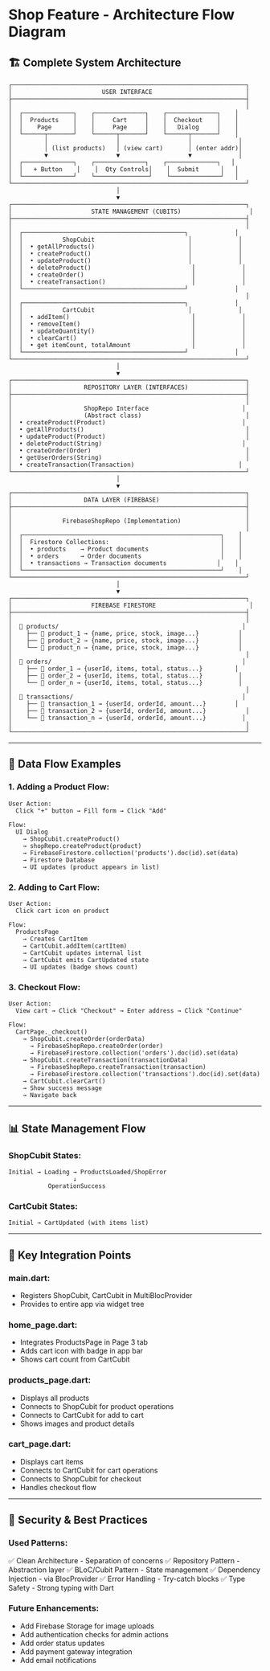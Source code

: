 # Shop Feature - Architecture Flow Diagram

## 🏗️ Complete System Architecture

```
┌─────────────────────────────────────────────────────────────────┐
│                         USER INTERFACE                          │
├─────────────────────────────────────────────────────────────────┤
│                                                                 │
│  ┌──────────────┐    ┌──────────────┐    ┌──────────────┐    │
│  │  Products    │    │     Cart     │    │  Checkout    │    │
│  │    Page      │    │     Page     │    │   Dialog     │    │
│  └──────┬───────┘    └──────┬───────┘    └──────┬───────┘    │
│         │                   │                   │             │
│         │ (list products)   │ (view cart)       │ (enter addr)│
│         ▼                   ▼                   ▼             │
│  ┌──────────────┐    ┌──────────────┐    ┌──────────────┐   │
│  │   + Button    │    │  Qty Controls│    │  Submit      │   │
│  └──────────────┘    └───────────────┘    └──────────────┘   │
└─────────────────────────────────────────────────────────────────┘
                              │
                              ▼
┌─────────────────────────────────────────────────────────────────┐
│                      STATE MANAGEMENT (CUBITS)                   │
├─────────────────────────────────────────────────────────────────┤
│                                                                 │
│  ┌─────────────────────────────────────────────┐             │
│  │           ShopCubit                          │             │
│  │  • getAllProducts()                          │             │
│  │  • createProduct()                           │             │
│  │  • updateProduct()                           │             │
│  │  • deleteProduct()                            │             │
│  │  • createOrder()                              │             │
│  │  • createTransaction()                        │             │
│  └─────────────────────────────────────────────┘             │
│                                                                 │
│  ┌─────────────────────────────────────────────┐             │
│  │           CartCubit                          │             │
│  │  • addItem()                                  │             │
│  │  • removeItem()                               │             │
│  │  • updateQuantity()                           │             │
│  │  • clearCart()                                │             │
│  │  • get itemCount, totalAmount                 │             │
│  └─────────────────────────────────────────────┘             │
└─────────────────────────────────────────────────────────────────┘
                              │
                              ▼
┌─────────────────────────────────────────────────────────────────┐
│                    REPOSITORY LAYER (INTERFACES)                │
├─────────────────────────────────────────────────────────────────┤
│                                                                 │
│                    ShopRepo Interface                          │
│                    (Abstract class)                             │
│  • createProduct(Product)                                      │
│  • getAllProducts()                                             │
│  • updateProduct(Product)                                       │
│  • deleteProduct(String)                                       │
│  • createOrder(Order)                                           │
│  • getUserOrders(String)                                        │
│  • createTransaction(Transaction)                             │
└─────────────────────────────────────────────────────────────────┘
                              │
                              ▼
┌─────────────────────────────────────────────────────────────────┐
│                    DATA LAYER (FIREBASE)                        │
├─────────────────────────────────────────────────────────────────┤
│                                                                 │
│              FirebaseShopRepo (Implementation)                  │
│                                                                 │
│  ┌───────────────────────────────────────────────────────┐    │
│  │  Firestore Collections:                               │    │
│  │  • products    → Product documents                    │    │
│  │  • orders      → Order documents                      │    │
│  │  • transactions → Transaction documents              │    │
│  └───────────────────────────────────────────────────────┘    │
└─────────────────────────────────────────────────────────────────┘
                              │
                              ▼
┌─────────────────────────────────────────────────────────────────┐
│                      FIREBASE FIRESTORE                          │
├─────────────────────────────────────────────────────────────────┤
│                                                                 │
│  📁 products/                                                   │
│    ├── 📄 product_1 → {name, price, stock, image...}           │
│    ├── 📄 product_2 → {name, price, stock, image...}           │
│    └── 📄 product_n → {name, price, stock, image...}           │
│                                                                 │
│  📁 orders/                                                     │
│    ├── 📄 order_1 → {userId, items, total, status...}         │
│    ├── 📄 order_2 → {userId, items, total, status...}          │
│    └── 📄 order_n → {userId, items, total, status...}          │
│                                                                 │
│  📁 transactions/                                               │
│    ├── 📄 transaction_1 → {userId, orderId, amount...}        │
│    ├── 📄 transaction_2 → {userId, orderId, amount...}           │
│    └── 📄 transaction_n → {userId, orderId, amount...}          │
│                                                                 │
└─────────────────────────────────────────────────────────────────┘
```

---

## 🔄 Data Flow Examples

### **1. Adding a Product Flow:**
```
User Action:
  Click "+" button → Fill form → Click "Add"

Flow:
  UI Dialog
    → ShopCubit.createProduct()
    → shopRepo.createProduct(product)
    → FirebaseFirestore.collection('products').doc(id).set(data)
    → Firestore Database
    → UI updates (product appears in list)
```

### **2. Adding to Cart Flow:**
```
User Action:
  Click cart icon on product

Flow:
  ProductsPage
    → Creates CartItem
    → CartCubit.addItem(cartItem)
    → CartCubit updates internal list
    → CartCubit emits CartUpdated state
    → UI updates (badge shows count)
```

### **3. Checkout Flow:**
```
User Action:
  View cart → Click "Checkout" → Enter address → Click "Continue"

Flow:
  CartPage._checkout()
    → ShopCubit.createOrder(orderData)
      → FirebaseShopRepo.createOrder(order)
      → FirebaseFirestore.collection('orders').doc(id).set(data)
    → ShopCubit.createTransaction(transactionData)
      → FirebaseShopRepo.createTransaction(transaction)
      → FirebaseFirestore.collection('transactions').doc(id).set(data)
    → CartCubit.clearCart()
    → Show success message
    → Navigate back
```

---

## 📊 State Management Flow

### **ShopCubit States:**
```
Initial → Loading → ProductsLoaded/ShopError
                  ↓
           OperationSuccess
```

### **CartCubit States:**
```
Initial → CartUpdated (with items list)
```

---

## 🎯 Key Integration Points

### **main.dart:**
- Registers ShopCubit, CartCubit in MultiBlocProvider
- Provides to entire app via widget tree

### **home_page.dart:**
- Integrates ProductsPage in Page 3 tab
- Adds cart icon with badge in app bar
- Shows cart count from CartCubit

### **products_page.dart:**
- Displays all products
- Connects to ShopCubit for product operations
- Connects to CartCubit for add to cart
- Shows images and product details

### **cart_page.dart:**
- Displays cart items
- Connects to CartCubit for cart operations
- Connects to ShopCubit for checkout
- Handles checkout flow

---

## 🔐 Security & Best Practices

### **Used Patterns:**
✅ Clean Architecture - Separation of concerns
✅ Repository Pattern - Abstraction layer
✅ BLoC/Cubit Pattern - State management
✅ Dependency Injection - via BlocProvider
✅ Error Handling - Try-catch blocks
✅ Type Safety - Strong typing with Dart

### **Future Enhancements:**
- Add Firebase Storage for image uploads
- Add authentication checks for admin actions
- Add order status updates
- Add payment gateway integration
- Add email notifications

